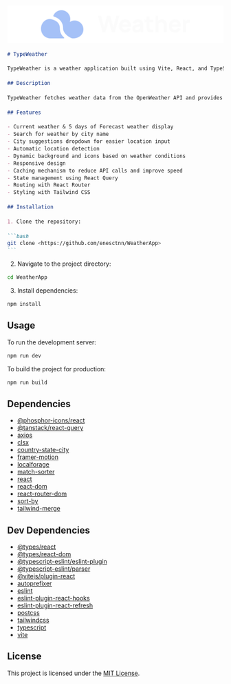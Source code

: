 ![TypeWeather Logo](public/logo.png)

````markdown
# TypeWeather

TypeWeather is a weather application built using Vite, React, and TypeScript.

## Description

TypeWeather fetches weather data from the OpenWeather API and provides current weather & weatherforecast information to users for different locations. TypeWeather powered by geolocation for automatic location detection and allows users to search for weather forecasts by city name.

## Features

- Current weather & 5 days of Forecast weather display
- Search for weather by city name
- City suggestions dropdown for easier location input
- Automatic location detection
- Dynamic background and icons based on weather conditions
- Responsive design
- Caching mechanism to reduce API calls and improve speed
- State management using React Query
- Routing with React Router
- Styling with Tailwind CSS

## Installation

1. Clone the repository:

```bash
git clone <https://github.com/enesctnn/WeatherApp>
```
````

2. Navigate to the project directory:

```bash
cd WeatherApp
```

3. Install dependencies:

```bash
npm install
```

## Usage

To run the development server:

```bash
npm run dev
```

To build the project for production:

```bash
npm run build
```

## Dependencies

- [@phosphor-icons/react](https://www.npmjs.com/package/@phosphor-icons/react)
- [@tanstack/react-query](https://www.npmjs.com/package/@tanstack/react-query)
- [axios](https://www.npmjs.com/package/axios)
- [clsx](https://www.npmjs.com/package/clsx)
- [country-state-city](https://www.npmjs.com/package/country-state-city)
- [framer-motion](https://www.npmjs.com/package/framer-motion)
- [localforage](https://www.npmjs.com/package/localforage)
- [match-sorter](https://www.npmjs.com/package/match-sorter)
- [react](https://www.npmjs.com/package/react)
- [react-dom](https://www.npmjs.com/package/react-dom)
- [react-router-dom](https://www.npmjs.com/package/react-router-dom)
- [sort-by](https://www.npmjs.com/package/sort-by)
- [tailwind-merge](https://www.npmjs.com/package/tailwind-merge)

## Dev Dependencies

- [@types/react](https://www.npmjs.com/package/@types/react)
- [@types/react-dom](https://www.npmjs.com/package/@types/react-dom)
- [@typescript-eslint/eslint-plugin](https://www.npmjs.com/package/@typescript-eslint/eslint-plugin)
- [@typescript-eslint/parser](https://www.npmjs.com/package/@typescript-eslint/parser)
- [@vitejs/plugin-react](https://www.npmjs.com/package/@vitejs/plugin-react)
- [autoprefixer](https://www.npmjs.com/package/autoprefixer)
- [eslint](https://www.npmjs.com/package/eslint)
- [eslint-plugin-react-hooks](https://www.npmjs.com/package/eslint-plugin-react-hooks)
- [eslint-plugin-react-refresh](https://www.npmjs.com/package/eslint-plugin-react-refresh)
- [postcss](https://www.npmjs.com/package/postcss)
- [tailwindcss](https://www.npmjs.com/package/tailwindcss)
- [typescript](https://www.npmjs.com/package/typescript)
- [vite](https://www.npmjs.com/package/vite)

## License

This project is licensed under the [MIT License](LICENSE).
